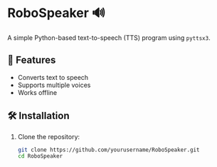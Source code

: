 # RoboSpeaker 🔊  

A simple Python-based text-to-speech (TTS) program using `pyttsx3`.  

## 🚀 Features
- Converts text to speech
- Supports multiple voices
- Works offline

## 🛠 Installation
1. Clone the repository:
   ```sh
   git clone https://github.com/yourusername/RoboSpeaker.git
   cd RoboSpeaker
